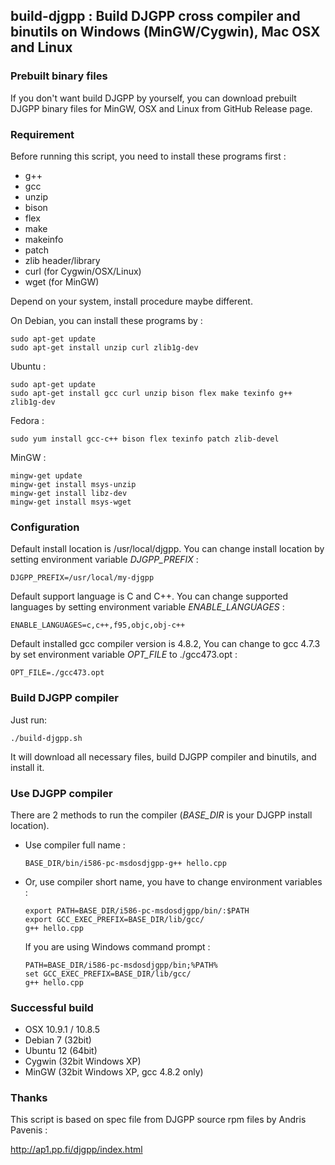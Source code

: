 ## build-djgpp : Build DJGPP cross compiler and binutils on Windows (MinGW/Cygwin), Mac OSX and Linux

### Prebuilt binary files

If you don't want build DJGPP by yourself, you can download prebuilt DJGPP binary files for MinGW, OSX and Linux from GitHub Release page.

### Requirement

Before running this script, you need to install these programs first :

* g++
* gcc
* unzip
* bison
* flex
* make
* makeinfo
* patch
* zlib header/library
* curl (for Cygwin/OSX/Linux)
* wget (for MinGW)

Depend on your system, install procedure maybe different.

On Debian, you can install these programs by :

```
sudo apt-get update
sudo apt-get install unzip curl zlib1g-dev
```

Ubuntu :

```
sudo apt-get update
sudo apt-get install gcc curl unzip bison flex make texinfo g++ zlib1g-dev
```

Fedora :

```
sudo yum install gcc-c++ bison flex texinfo patch zlib-devel
```

MinGW :

```
mingw-get update
mingw-get install msys-unzip
mingw-get install libz-dev
mingw-get install msys-wget
```

### Configuration

Default install location is /usr/local/djgpp. You can change install location by setting environment variable *DJGPP_PREFIX* :

```
DJGPP_PREFIX=/usr/local/my-djgpp
```

Default support language is C and C++. You can change supported languages by setting environment variable *ENABLE_LANGUAGES* :

```
ENABLE_LANGUAGES=c,c++,f95,objc,obj-c++
```

Default installed gcc compiler version is 4.8.2, You can change to gcc 4.7.3 by set environment variable *OPT_FILE* to ./gcc473.opt :

```
OPT_FILE=./gcc473.opt
```

### Build DJGPP compiler

Just run:

```
./build-djgpp.sh
```

It will download all necessary files, build DJGPP compiler and binutils, and install it.

### Use DJGPP compiler

There are 2 methods to run the compiler (*BASE_DIR* is your DJGPP install location).

* Use compiler full name :

    ```
	BASE_DIR/bin/i586-pc-msdosdjgpp-g++ hello.cpp
	```

* Or, use compiler short name, you have to change environment variables :

	```
	export PATH=BASE_DIR/i586-pc-msdosdjgpp/bin/:$PATH
	export GCC_EXEC_PREFIX=BASE_DIR/lib/gcc/
	g++ hello.cpp
	```

	If you are using Windows command prompt :

	```
	PATH=BASE_DIR/i586-pc-msdosdjgpp/bin;%PATH%
	set GCC_EXEC_PREFIX=BASE_DIR/lib/gcc/
	g++ hello.cpp
	```

### Successful build

* OSX 10.9.1 / 10.8.5
* Debian 7 (32bit)
* Ubuntu 12 (64bit)
* Cygwin (32bit Windows XP)
* MinGW (32bit Windows XP, gcc 4.8.2 only)

### Thanks

This script is based on spec file from DJGPP source rpm files by Andris Pavenis :

<http://ap1.pp.fi/djgpp/index.html>
